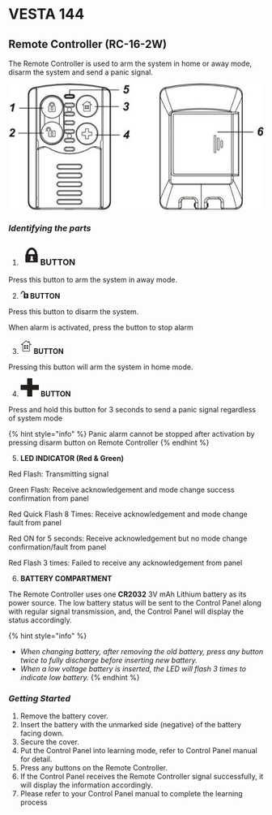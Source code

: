 # VESTA 144

## **Remote Controller (RC-16-2W)**

The Remote Controller is used to arm the system in home or away mode, disarm the system and send a panic signal.

![](<.gitbook/assets/1 (57).jpeg>)

### _**Identifying the parts**_

1. ### <img src=".gitbook/assets/0 (63).jpeg" alt="" data-size="line">BUTTON       &#x20;

Press this button to arm the system in away mode.

2. &#x20;<img src=".gitbook/assets/2 (48).jpeg" alt="" data-size="original"> **BUTTON**

Press this button to disarm the system.

When alarm is activated, press the button to stop alarm

3. <img src=".gitbook/assets/3 (47).jpeg" alt="" data-size="line"> **BUTTON**

Pressing this button will arm the system in home mode.

4. <img src=".gitbook/assets/4 (63).png" alt="" data-size="line"> **BUTTON**

Press and hold this button for 3 seconds to send a panic signal regardless of system mode

{% hint style="info" %}
Panic alarm cannot be stopped after activation by pressing disarm button on Remote Controller
{% endhint %}

5. **LED INDICATOR (Red & Green)**

Red Flash: Transmitting signal

Green Flash: Receive acknowledgement and mode change success confirmation from panel

Red Quick Flash 8 Times: Receive acknowledgement and mode change fault from panel

Red ON for 5 seconds: Receive acknowledgement but no mode change confirmation/fault from panel

Red Flash 3 times: Failed to receive any acknowledgement from panel

6. **BATTERY COMPARTMENT**

The Remote Controller uses one **CR2032** 3V mAh Lithium battery as its power source. The low battery status will be sent to the Control Panel along with regular signal transmission, and, the Control Panel will display the status accordingly.

{% hint style="info" %}
* _When changing battery, after removing the old battery, press any button twice to fully discharge before inserting new battery._
* _When a low voltage battery is inserted, the LED will flash 3 times to indicate low battery._
{% endhint %}

### _**Getting Started**_

1. Remove the battery cover.
2. Insert the battery with the unmarked side (negative) of the battery facing down.
3. Secure the cover.
4. Put the Control Panel into learning mode, refer to Control Panel manual for detail.
5. Press any buttons on the Remote Controller.
6. If the Control Panel receives the Remote Controller signal successfully, it will display the information accordingly.
7. Please refer to your Control Panel manual to complete the learning process
